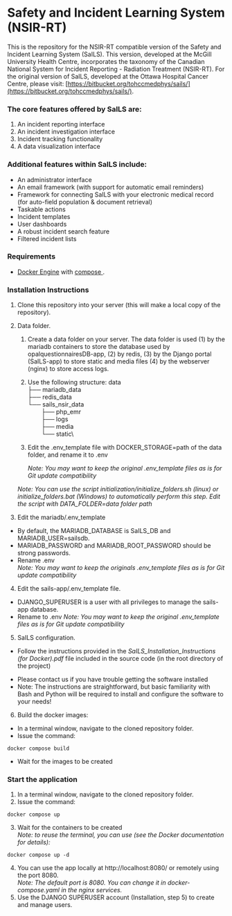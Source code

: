 # **Safety and Incident Learning System (NSIR-RT)** #

This is the repository for the NSIR-RT compatible version of the Safety and Incident Learning System (SaILS). This version, developed at the McGill University Health Centre, incorporates the taxonomy of the Canadian National System for Incident Reporting - Radiation Treatment (NSIR-RT). For the original version of SaILS, developed at the Ottawa Hospital Cancer Centre, please visit: [https://bitbucket.org/tohccmedphys/sails/](https://bitbucket.org/tohccmedphys/sails/).

### The core features offered by SaILS are: ###

1. An incident reporting interface
2. An incident investigation interface
3. Incident tracking functionality
4. A data visualization interface

### Additional features within SaILS include: ###

* An administrator interface
* An email framework (with support for automatic email reminders)
* Framework for connecting SaILS with your electronic medical record (for auto-field population & document retrieval)
* Taskable actions
* Incident templates
* User dashboards
* A robust incident search feature
* Filtered incident lists

### Requirements ###

* [Docker Engine](https://docs.docker.com/) with [compose ](https://docs.docker.com/compose/).

### Installation Instructions ###

1. Clone this repository into your server (this will make a local copy of the repository).
2. Data folder.
   1. Create a data folder on your server. The data folder is used (1) by the mariadb containers to store the database used by opalquestionnairesDB-app,
(2) by redis, (3) by the Django portal (SaILS-app) 
to store static and media files (4) by the webserver (nginx) to store access logs.
   2. Use the following structure:
   data\
   ├── mariadb_data\
   ├── redis_data\
   └── sails_nsir_data\
   &nbsp;&nbsp;&nbsp;&nbsp;&nbsp;&nbsp;&nbsp;&nbsp;├── php_emr\
   &nbsp;&nbsp;&nbsp;&nbsp;&nbsp;&nbsp;&nbsp;&nbsp;├── logs\
   &nbsp;&nbsp;&nbsp;&nbsp;&nbsp;&nbsp;&nbsp;&nbsp;├── media\
   &nbsp;&nbsp;&nbsp;&nbsp;&nbsp;&nbsp;&nbsp;&nbsp;└── static\
   3. Edit the .env_template file with DOCKER_STORAGE=path of the data folder, and rename it to .env

      _Note: You may want to keep the original .env_template files as is for Git update compatibility_

   _Note: You can use the script initialization/initialize_folders.sh (linux) or initialize_folders.bat 
   (Windows) to automatically perform this step. Edit the script with DATA_FOLDER=data folder path_

3. Edit the mariadb/.env_template
- By default, the MARIADB_DATABASE is SaILS_DB and MARIADB_USER=sailsdb.
- MARIADB_PASSWORD and MARIADB_ROOT_PASSWORD should be strong passwords.
- Rename .env \
_Note: You may want to keep the originals .env_template files as is for Git update compatibility_

4. Edit the sails-app/.env_template file.
- DJANGO_SUPERUSER is a user with all privileges to manage the sails-app database.
- Rename to .env
_Note: You may want to keep the original .env_template files as is for Git update compatibility_

5. SaILS configuration.
- Follow the instructions provided in the *SaILS_Installation_Instructions (for Docker).pdf* file included in the source code (in the root directory of the project)
* Please contact us if you have trouble getting the software installed
* Note: The instructions are straightforward, but basic familiarity with Bash and Python will be required to install and configure the software to your needs!

6. Build the docker images:
- In a terminal window, navigate to the cloned repository folder.
- Issue the command: 
```
docker compose build
```
- Wait for the images to be created

### Start the application ###

1. In a terminal window, navigate to the cloned repository folder.
2. Issue the command: 
```
docker compose up
```
3. Wait for the containers to be created\
_Note: to reuse the terminal, you can use (see the Docker documentation for details):_
```
docker compose up -d
```
4. You can use the app locally at http://localhost:8080/ or remotely using the port 8080.\
_Note: The default port is 8080. You can change it in docker-compose.yaml in the nginx services._
5. Use the DJANGO SUPERUSER account (Installation, step 5) to create and manage users.
